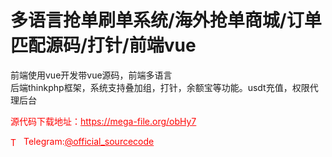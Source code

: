 # 多语言抢单刷单系统/海外抢单商城/订单匹配源码/打针/前端vue

前端使用vue开发带vue源码，前端多语言<br>后端thinkphp框架，系统支持叠加组，打针，余额宝等功能。usdt充值，权限代理后台<br>


<p style="color: red;">源代码下载地址：<a href="https://mega-file.org/obHy7" style="color: red;">https://mega-file.org/obHy7</a></p><p style="color: red;"><img src="https://cdn-icons-png.flaticon.com/512/2111/2111646.png" alt="Telegram Icon" style="width: 16px; vertical-align: middle; margin-right: 5px;">Telegram:<a href="https://t.me/official_sourcecode" style="color: red;">@official_sourcecode</a></p>